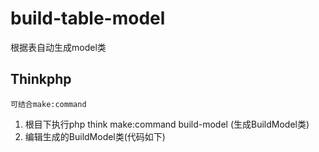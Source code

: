 # build-table-model

根据表自动生成model类

## Thinkphp

    可结合make:command

1. 根目下执行php think make:command build-model (生成BuildModel类)
2. 编辑生成的BuildModel类(代码如下)

~~~

~~~

